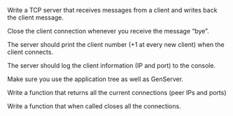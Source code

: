 Write a TCP server that receives messages from a client and writes back the client message.

Close the client connection whenever you receive the message “bye”.

The server should print the client number (+1 at every new client) when the client connects.

The server should log the client information (IP and port) to the console.

Make sure you use the application tree as well as GenServer.

Write a function that returns all the current connections (peer IPs and ports)

Write a function that when called closes all the connections.

